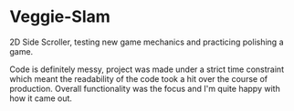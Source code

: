 # Veggie-Slam
2D Side Scroller, testing new game mechanics and practicing polishing a game.

Code is definitely messy, project was made under a strict time constraint which meant the readability of the code took a hit over the course of production.
Overall functionality was the focus and I'm quite happy with how it came out.
